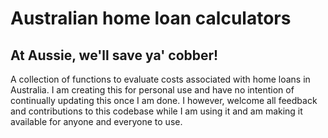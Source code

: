 # Australian home loan calculators
## At Aussie, we'll save ya' cobber!
A collection of functions to evaluate costs associated with home loans in Australia. I am creating this for personal use and have no intention of continually updating this once I am done. I however, welcome all feedback and contributions to this codebase while I am using it and am making it available for anyone and everyone to use.

